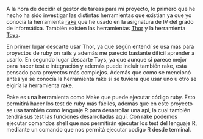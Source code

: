 A la hora de decidir el gestor de tareas para mi proyecto, lo primero que he hecho ha sido investigar las distintas herramientas que existian ya que yo conocía la herramienta [rake](https://github.com/ruby/rake) que he usado en la asignatura de IV del grado de informática. También existen las herramientas [Thor](https://github.com/rails/thor) y la herramienta [Toys](https://github.com/dazuma/toys).

En primer lugar descarte usar Thor, ya que según entendí se usa más para proyectos de ruby on rails y además me pareció bastante difícil aprender a usarlo. En segundo lugar descarte Toys, ya que aunque si parece mejor para hacer test e integración y además puede incluir también rake, esta pensado para proyectos más complejos. Además que como se mencionó antes ya se conocía la herramienta rake si se tuviera que usar uno u otro se elgiría la herramienta rake.

Rake es una herramienta como Make que puede ejecutar código ruby. Esto permitirá hacer los test de ruby más fáciles, además que en este proyecto se usa también como lenguaje R para desarrollar una api, la cual también tendrá sus test las funciones desarrolladas aquí. Con rake podemos ejecutar comandos shell que nos permitirán ejecutar los test del lenguaje R, mediante un comando que nos permitá ejecutar codigo R desde terminal.
